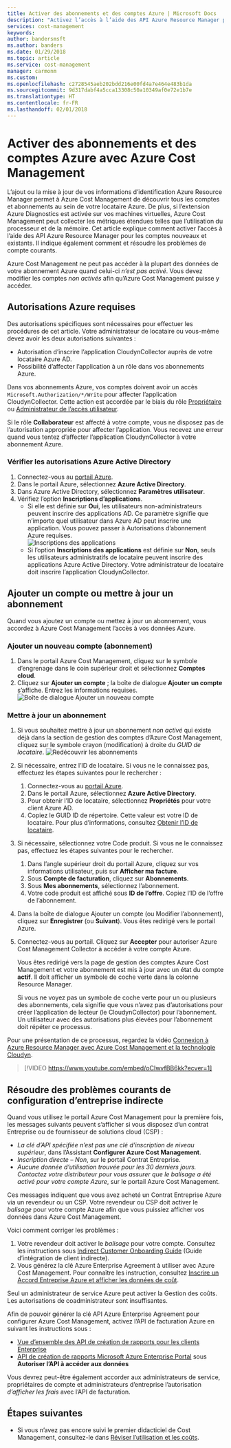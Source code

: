 ```yaml
---
title: Activer des abonnements et des comptes Azure | Microsoft Docs
description: "Activez l’accès à l’aide des API Azure Resource Manager pour les comptes nouveaux et existants et résoudre les problèmes de compte courants."
services: cost-management
keywords: 
author: bandersmsft
ms.author: banders
ms.date: 01/29/2018
ms.topic: article
ms.service: cost-management
manager: carmonm
ms.custom: 
ms.openlocfilehash: c2728545aeb202bdd216e00fd4a7e464e483b1da
ms.sourcegitcommit: 9d317dabf4a5cca13308c50a10349af0e72e1b7e
ms.translationtype: HT
ms.contentlocale: fr-FR
ms.lasthandoff: 02/01/2018
---
```

# <a name="activate-azure-subscriptions-and-accounts-with-azure-cost-management"></a>Activer des abonnements et des comptes Azure avec Azure Cost Management

L’ajout ou la mise à jour de vos informations d’identification Azure Resource Manager permet à Azure Cost Management de découvrir tous les comptes et abonnements au sein de votre locataire Azure. De plus, si l’extension Azure Diagnostics est activée sur vos machines virtuelles, Azure Cost Management peut collecter les métriques étendues telles que l’utilisation du processeur et de la mémoire. Cet article explique comment activer l’accès à l’aide des API Azure Resource Manager pour les comptes nouveaux et existants. Il indique également comment et résoudre les problèmes de compte courants.

Azure Cost Management ne peut pas accéder à la plupart des données de votre abonnement Azure quand celui-ci _n’est pas activé_. Vous devez modifier les comptes _non activés_ afin qu’Azure Cost Management puisse y accéder.

## <a name="required-azure-permissions"></a>Autorisations Azure requises

Des autorisations spécifiques sont nécessaires pour effectuer les procédures de cet article. Votre administrateur de locataire ou vous-même devez avoir les deux autorisations suivantes :

- Autorisation d’inscrire l’application CloudynCollector auprès de votre locataire Azure AD.
- Possibilité d’affecter l’application à un rôle dans vos abonnements Azure.

Dans vos abonnements Azure, vos comptes doivent avoir un accès `Microsoft.Authorization/*/Write` pour affecter l’application CloudynCollector. Cette action est accordée par le biais du rôle [Propriétaire](../active-directory/role-based-access-built-in-roles.md#owner) ou [Administrateur de l’accès utilisateur](../active-directory/role-based-access-built-in-roles.md#user-access-administrator).

Si le rôle **Collaborateur** est affecté à votre compte, vous ne disposez pas de l’autorisation appropriée pour affecter l’application. Vous recevez une erreur quand vous tentez d’affecter l’application CloudynCollector à votre abonnement Azure.

### <a name="check-azure-active-directory-permissions"></a>Vérifier les autorisations Azure Active Directory

1. Connectez-vous au [portail Azure](https://portal.azure.com).
2. Dans le portail Azure, sélectionnez **Azure Active Directory**.
3. Dans Azure Active Directory, sélectionnez **Paramètres utilisateur**.
4. Vérifiez l’option **Inscriptions d’applications**.
    - Si elle est définie sur **Oui**, les utilisateurs non-administrateurs peuvent inscrire des applications AD. Ce paramètre signifie que n’importe quel utilisateur dans Azure AD peut inscrire une application. Vous pouvez passer à Autorisations d’abonnement Azure requises.  
    ![Inscriptions des applications](./media/activate-subs-accounts/app-register.png)
    - Si l’option **Inscriptions des applications** est définie sur **Non**, seuls les utilisateurs administratifs de locataire peuvent inscrire des applications Azure Active Directory. Votre administrateur de locataire doit inscrire l’application CloudynCollector.


## <a name="add-an-account-or-update-a-subscription"></a>Ajouter un compte ou mettre à jour un abonnement

Quand vous ajoutez un compte ou mettez à jour un abonnement, vous accordez à Azure Cost Management l’accès à vos données Azure.

### <a name="add-a-new-account-subscription"></a>Ajouter un nouveau compte (abonnement)

1. Dans le portail Azure Cost Management, cliquez sur le symbole d’engrenage dans le coin supérieur droit et sélectionnez **Comptes cloud**.
2. Cliquez sur **Ajouter un compte** ; la boîte de dialogue **Ajouter un compte** s’affiche. Entrez les informations requises.  
    ![Boîte de dialogue Ajouter un nouveau compte](./media/activate-subs-accounts//add-new-account.png)

### <a name="update-a-subscription"></a>Mettre à jour un abonnement

1. Si vous souhaitez mettre à jour un abonnement _non activé_ qui existe déjà dans la section de gestion des comptes d’Azure Cost Management, cliquez sur le symbole crayon (modification) à droite du _GUID de locataire_.
    ![Redécouvrir les abonnements](./media/activate-subs-accounts/existing-sub.png)
2. Si nécessaire, entrez l’ID de locataire. Si vous ne le connaissez pas, effectuez les étapes suivantes pour le rechercher :
    1. Connectez-vous au [portail Azure](https://portal.azure.com).
    2. Dans le portail Azure, sélectionnez **Azure Active Directory**.
    3. Pour obtenir l’ID de locataire, sélectionnez **Propriétés** pour votre client Azure AD.
    4. Copiez le GUID ID de répertoire. Cette valeur est votre ID de locataire.
    Pour plus d’informations, consultez [Obtenir l’ID de locataire](../azure-resource-manager/resource-group-create-service-principal-portal.md#get-tenant-id).
3. Si nécessaire, sélectionnez votre Code produit. Si vous ne le connaissez pas, effectuez les étapes suivantes pour le rechercher.
    1. Dans l’angle supérieur droit du portail Azure, cliquez sur vos informations utilisateur, puis sur **Afficher ma facture**.
    2. Sous **Compte de facturation**, cliquez sur **Abonnements**.
    3. Sous **Mes abonnements**, sélectionnez l’abonnement.
    4. Votre code produit est affiché sous **ID de l’offre**. Copiez l’ID de l’offre de l’abonnement.
4. Dans la boîte de dialogue Ajouter un compte (ou Modifier l’abonnement), cliquez sur **Enregistrer** (ou **Suivant**). Vous êtes redirigé vers le portail Azure.
5. Connectez-vous au portail. Cliquez sur **Accepter** pour autoriser Azure Cost Management Collector à accéder à votre compte Azure.

    Vous êtes redirigé vers la page de gestion des comptes Azure Cost Management et votre abonnement est mis à jour avec un état du compte **actif**. Il doit afficher un symbole de coche verte dans la colonne Resource Manager.

    Si vous ne voyez pas un symbole de coche verte pour un ou plusieurs des abonnements, cela signifie que vous n’avez pas d’autorisations pour créer l’application de lecteur (le CloudynCollector) pour l’abonnement. Un utilisateur avec des autorisations plus élevées pour l’abonnement doit répéter ce processus.

Pour une présentation de ce processus, regardez la vidéo [Connexion à Azure Resource Manager avec Azure Cost Management et la technologie Cloudyn](https://youtu.be/oCIwvfBB6kk).

>[!VIDEO https://www.youtube.com/embed/oCIwvfBB6kk?ecver=1]

## <a name="resolve-common-indirect-enterprise-set-up-problems"></a>Résoudre des problèmes courants de configuration d’entreprise indirecte

Quand vous utilisez le portail Azure Cost Management pour la première fois, les messages suivants peuvent s’afficher si vous disposez d’un contrat Entreprise ou de fournisseur de solutions cloud (CSP) :

- *La clé d’API spécifiée n’est pas une clé d’inscription de niveau supérieur*, dans l’Assistant **Configurer Azure Cost Management**.
- *Inscription directe – Non*, sur le portail Contrat Entreprise.
- *Aucune donnée d’utilisation trouvée pour les 30 derniers jours. Contactez votre distributeur pour vous assurer que le balisage a été activé pour votre compte Azure*, sur le portail Azure Cost Management.

Ces messages indiquent que vous avez acheté un Contrat Entreprise Azure via un revendeur ou un CSP. Votre revendeur ou CSP doit activer le _balisage_ pour votre compte Azure afin que vous puissiez afficher vos données dans Azure Cost Management.

Voici comment corriger les problèmes :

1. Votre revendeur doit activer le _balisage_ pour votre compte. Consultez les instructions sous [Indirect Customer Onboarding Guide](https://ea.azure.com/api/v3Help/v2IndirectCustomerOnboardingGuide) (Guide d’intégration de client indirecte).
2. Vous générez la clé Azure Enterprise Agreement à utiliser avec Azure Cost Management. Pour connaître les instruction, consultez [Inscrire un Accord Entreprise Azure et afficher les données de coût](https://docs.microsoft.com/en-us/azure/cost-management/quick-register-ea).

Seul un administrateur de service Azure peut activer la Gestion des coûts. Les autorisations de coadministrateur sont insuffisantes.

Afin de pouvoir générer la clé API Azure Enterprise Agreement pour configurer Azure Cost Management, activez l’API de facturation Azure en suivant les instructions sous :

- [Vue d’ensemble des API de création de rapports pour les clients Enterprise](../billing/billing-enterprise-api.md)
- [API de création de rapports Microsoft Azure Enterprise Portal](https://ea.azure.com/helpdocs/reportingAPI) sous **Autoriser l’API à accéder aux données**

Vous devrez peut-être également accorder aux administrateurs de service, propriétaires de compte et administrateurs d’entreprise l’autorisation _d’afficher les frais_ avec l’API de facturation.

## <a name="next-steps"></a>Étapes suivantes

- Si vous n’avez pas encore suivi le premier didacticiel de Cost Management, consultez-le dans [Réviser l’utilisation et les coûts](tutorial-review-usage.md).
